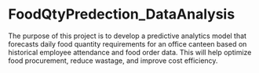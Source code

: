 # FoodQtyPredection_DataAnalysis
The purpose of this project is to develop a predictive analytics model that forecasts daily food quantity requirements for an office canteen based on historical employee attendance and food order data. This will help optimize food procurement, reduce wastage, and improve cost efficiency.
